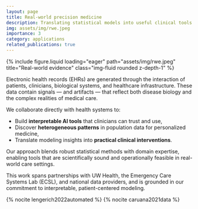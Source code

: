 ```yaml
---
layout: page
title: Real-world precision medicine
description: Translating statistical models into useful clinical tools by learning from real-world, heterogeneous patient data.
img: assets/img/rwe.jpeg
importance: 3
category: applications
related_publications: true
---
```



<div class="row">
  <div class="col-md-6 mx-auto">
{% include figure.liquid loading="eager" path="assets/img/rwe.jpeg" title="Real-world evidence" class="img-fluid rounded z-depth-1" %}
</div>
</div>

Electronic health records (EHRs) are generated through the interaction of patients, clinicians, biological systems, and healthcare infrastructure. These data contain signals — and artifacts — that reflect both disease biology and the complex realities of medical care.

We collaborate directly with health systems to:

- Build **interpretable AI tools** that clinicians can trust and use,
- Discover **heterogeneous patterns** in population data for personalized medicine,
- Translate modeling insights into **practical clinical interventions**.

Our approach blends robust statistical methods with domain expertise, enabling tools that are scientifically sound and operationally feasible in real-world care settings.

This work spans partnerships with UW Health, the Emergency Care Systems Lab (ECSL), and national data providers, and is grounded in our commitment to interpretable, patient-centered modeling.

{% nocite lengerich2022automated %}
{% nocite caruana2021data %}

<br /><br />
